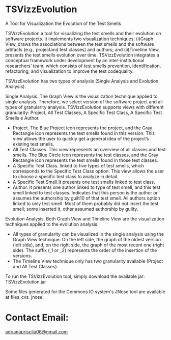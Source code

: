 # TSVizzEvolution
A Tool for Visualization the Evolution of the Test Smells

TSVizzEvolution a tool for visualizing the test smells and their evolution on software projects. 
It implements two visualization techniques: (i)Graph View, draws the associations between the test smells and the software artifacts (e.g., projectand test classes) and authors; and (ii)Timeline View, presents the test smells evolution over time.
TSVizzEvolution integrates a conceptual framework under development by an inter-institutional researchers’ team, which consists of test smells prevention, identification, refactoring, and visualization to improve the test codequality. 


TSVizzEvolution has two types of analysis (Single Analysis and Evolution Analysis).
  
  Single Analysis. The Graph View is the visualization technique applied to single analysis. Therefore, we select version of the software
project and all types of granularity analysis. TSVizzEvolution supports views with different granularity: Project, All Test Classes, A Specific Test Class, A Specific Test Smells e Author. 
  - Project. The Blue Project icon represents the project, and the Gray Rectangle icon represents the test smells found in this version. This view allows
the user to quickly get a general idea of the project’s existing test smells. 
  - All Test Classes. This view represents an overview of all classes and test smells. The Blue Circle icon represents the test classes, and the Gray Rectangle icon represents the test smells found in those test classes.
  - A Specific Test Class. linked to five types of test smells, which corresponds to the Specific Test Class option. This view allows the user to choose a specific test class to analyze in detail.
  - A Specific Test Smell.It presents one test smells linked to test class. 
  - Author. It presents one author linked to type of test smell, and this test smell linked to test classes. Indicates that this person is the author or assumes the authorship by guilt10 of that test smell. All authors option linked to only test smell. Most of them probably did not insert the test
smell; some inserted it, other assumed authorship by guilty.

Evolution Analysis. Both Graph View and Timeline View are the visualization techniques applied to the evolution analysis. 
  - All types of granularity can be visualized in the single analysis using the Graph View technique. On the left side, the graph of the oldest version (left side), and, on the right side, the graph of the most
recent one (right side). The suffix (_1 or _2) represents the order of the insertion of the versions. 
  - The Timeline View technique only has two granularity available (Project and All Test Classes). 

To run the TSVizzEvolution tool, simply download the available jar: TSVizzEvolution.jar

Some files generated for the Commons IO system's JNose tool are available at files_cvs_jnose.

# Contact Email:
adrianapriscila06@gmail.com
